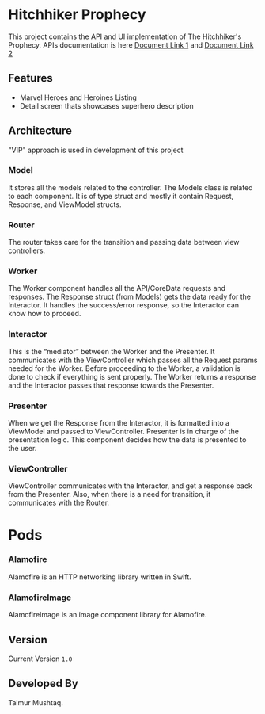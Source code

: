 # Hitchhiker Prophecy

This project contains the API and UI implementation of The Hitchhiker's Prophecy. APIs documentation is here [Document Link 1][url1] and [Document Link 2][url2]

## Features

* Marvel Heroes and Heroines Listing
* Detail screen thats showcases superhero description

## Architecture

"VIP" approach is used in development of this project

### Model
It stores all the models related to the controller. The Models class is related to each component. It is of type struct and mostly it contain Request, Response, and ViewModel structs.

### Router
The router takes care for the transition and passing data between view controllers.

### Worker
The Worker component handles all the API/CoreData requests and responses. The Response struct (from Models) gets the data ready for the Interactor. It handles the success/error response, so the Interactor can know how to proceed.

### Interactor
This is the “mediator” between the Worker and the Presenter. It communicates with the ViewController which passes all the Request params needed for the Worker. Before proceeding to the Worker, a validation is done to check if everything is sent properly. The Worker returns a response and the Interactor passes that response towards the Presenter.

### Presenter
When we get the Response from the Interactor, it is formatted into a ViewModel and passed to ViewController. Presenter is in charge of the presentation logic. This component decides how the data is presented to the user.

### ViewController
ViewController communicates with the Interactor, and get a response back from the Presenter. Also, when there is a need for transition, it communicates with the Router.

# Pods

### Alamofire
Alamofire is an HTTP networking library written in Swift.
### AlamofireImage
AlamofireImage is an image component library for Alamofire.

##  Version
Current Version ```1.0```

## Developed By
Taimur Mushtaq.

[url1]: <https://developer.marvel.com>
[url2]: <https://developer.marvel.com/documentation/authorization>
